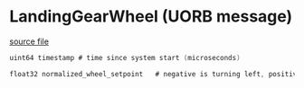 # LandingGearWheel (UORB message)



[source file](https://github.com/PX4/PX4-Autopilot/blob/release/1.15/msg/LandingGearWheel.msg)

```c
uint64 timestamp # time since system start (microseconds)

float32 normalized_wheel_setpoint	# negative is turning left, positive turning right [-1, 1]

```
